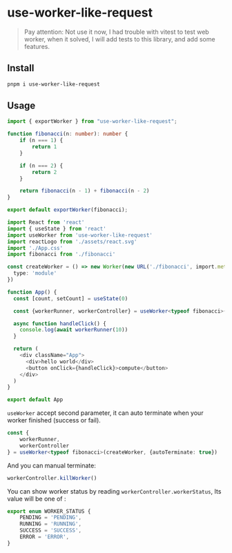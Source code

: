 # use-worker-like-request



> Pay attention: Not use it now, I had trouble with vitest to test web worker, when it solved, I will add tests to this library, and add some features.

## Install

```bash
pnpm i use-worker-like-request
```

## Usage

```typescript
import { exportWorker } from "use-worker-like-request";

function fibonacci(n: number): number {
    if (n === 1) {
        return 1
    }

    if (n === 2) {
        return 2
    }

    return fibonacci(n - 1) + fibonacci(n - 2)
}

export default exportWorker(fibonacci);
```

```typescript
import React from 'react'
import { useState } from 'react'
import useWorker from 'use-worker-like-request'
import reactLogo from './assets/react.svg'
import './App.css'
import fibonacci from './fibonacci'

const createWorker = () => new Worker(new URL('./fibonacci', import.meta.url), {
  type: 'module'
})

function App() {
  const [count, setCount] = useState(0)

  const {workerRunner, workerController} = useWorker<typeof fibonacci>(createWorker)

  async function handleClick() {
    console.log(await workerRunner(10))
  }

  return (
    <div className="App">
      <div>hello world</div>
      <button onClick={handleClick}>compute</button>
    </div>
  )
}

export default App
```

`useWorker` accept second parameter, it can auto terminate when your worker finished (success or fail).

```typescript
const {
    workerRunner, 
    workerController
} = useWorker<typeof fibonacci>(createWorker, {autoTerminate: true})
```

And you can manual terminate:

```typescript
workerController.killWorker()
```

You can show worker status by reading `workerController.workerStatus`, Its value will be one of :

```typescript
export enum WORKER_STATUS {
    PENDING = 'PENDING',
    RUNNING = 'RUNNING',
    SUCCESS = 'SUCCESS',
    ERROR = 'ERROR',
}
```

